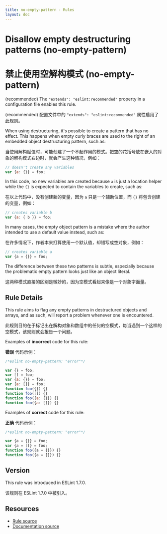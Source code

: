 ```yaml
---
title: no-empty-pattern - Rules
layout: doc
---
```

<!-- Note: No pull requests accepted for this file. See README.md in the root directory for details. -->

# Disallow empty destructuring patterns (no-empty-pattern)

# 禁止使用空解构模式 (no-empty-pattern)

(recommended) The `"extends": "eslint:recommended"` property in a configuration file enables this rule.

(recommended) 配置文件中的 `"extends": "eslint:recommended"` 属性启用了此规则。

When using destructuring, it's possible to create a pattern that has no effect. This happens when empty curly braces are used to the right of an embedded object destructuring pattern, such as:

当使用解构赋值时，可能创建了一个不起作用的模式。把空的花括号放在嵌入的对象的解构模式右边时，就会产生这种情况，例如：

```js
// doesn't create any variables
var {a: {}} = foo;
```

In this code, no new variables are created because `a` is just a location helper while the `{}` is expected to contain the variables to create, such as:

在以上代码中，没有创建新的变量，因为 `a` 只是一个辅助位置，而 `{}` 将包含创建的变量，例如：

```js
// creates variable b
var {a: { b }} = foo;
```

In many cases, the empty object pattern is a mistake where the author intended to use a default value instead, such as:

在许多情况下，作者本来打算使用一个默认值，却错写成空对象，例如：

```js
// creates variable a
var {a = {}} = foo;
```

The difference between these two patterns is subtle, especially because the problematic empty pattern looks just like an object literal.

这两种模式直接的区别是微妙的，因为空模式看起来像是一个对象字面量。

## Rule Details

This rule aims to flag any empty patterns in destructured objects and arrays, and as such, will report a problem whenever one is encountered.

此规则目的在于标记出在解构对象和数组中的任何的空模式，每当遇到一个这样的空模式，该规则就会报告一个问题。

Examples of **incorrect** code for this rule:

**错误** 代码示例：

```js
/*eslint no-empty-pattern: "error"*/

var {} = foo;
var [] = foo;
var {a: {}} = foo;
var {a: []} = foo;
function foo({}) {}
function foo([]) {}
function foo({a: {}}) {}
function foo({a: []}) {}
```

Examples of **correct** code for this rule:

**正确** 代码示例：

```js
/*eslint no-empty-pattern: "error"*/

var {a = {}} = foo;
var {a = []} = foo;
function foo({a = {}}) {}
function foo({a = []}) {}
```

## Version

This rule was introduced in ESLint 1.7.0.

该规则在 ESLint 1.7.0 中被引入。

## Resources

* [Rule source](https://github.com/eslint/eslint/tree/master/lib/rules/no-empty-pattern.js)
* [Documentation source](https://github.com/eslint/eslint/tree/master/docs/rules/no-empty-pattern.md)
